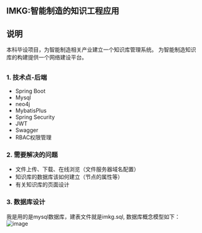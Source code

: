 ## IMKG:智能制造的知识工程应用
## 说明
本科毕设项目，为智能制造相关产业建立一个知识库管理系统。
为智能制造知识库的构建提供一个网络建设平台。

## 
### 1. 技术点-后端
- Spring Boot
- Mysql
- neo4j
- MybatisPlus
- Spring Security
- JWT
- Swagger
- RBAC权限管理

### 2. 需要解决的问题
- 文件上传、下载、在线浏览（文件服务器域名配置）
- 知识库的数据库该如何建立（节点的属性等）
- 有关知识库的页面设计

### 3. 数据库设计
我是用的是mysql数据库，建表文件就是imkg.sql, 数据库概念模型如下：
![image](https://user-images.githubusercontent.com/46115362/170702825-f6348651-b257-442e-aca2-cf62fa2f2a6b.png)
